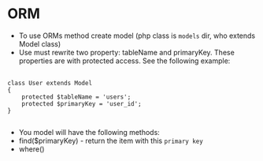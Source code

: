 # ORM
- To use ORMs method create model (php class is `models` dir, who extends Model class)
- Use must rewrite two property: tableName and primaryKey. These properties are with protected access. See the following example:
<pre>
    <code>
class User extends Model
{
    protected $tableName = 'users';
    protected $primaryKey = 'user_id';        
}
    </code>
</pre>
- You model will have the following methods:
- find($primaryKey) - return the item with this `primary key`
- where()
